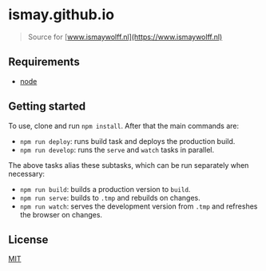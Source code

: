 # ismay.github.io

> Source for [www.ismaywolff.nl](https://www.ismaywolff.nl)

## Requirements

* [node](https://nodejs.org/en/)

## Getting started

 To use, clone and run `npm install`. After that the main commands are:

* `npm run deploy`: runs build task and deploys the production build.
* `npm run develop`: runs the `serve` and `watch` tasks in parallel.

The above tasks alias these subtasks, which can be run separately when necessary:

* `npm run build`: builds a production version to `build`.
* `npm run serve`: builds to `.tmp` and rebuilds on changes.
* `npm run watch`: serves the development version from `.tmp` and refreshes the browser on changes.

## License

[MIT](http://ismay.mit-license.org/)

